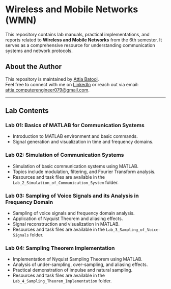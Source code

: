# Wireless and Mobile Networks (WMN)
This repository contains lab manuals, practical implementations, and reports related to **Wireless and Mobile Networks** from the 6th semester. It serves as a comprehensive resource for understanding communication systems and network protocols.

## About the Author
This repository is maintained by [Attia Batool](#).  
Feel free to connect with me on [LinkedIn](https://www.linkedin.com/in/attia-batool-079-engineer) or reach out via email: attia.computerengineer079@gmail.com.

---
## **Lab Contents**
### **Lab 01: Basics of MATLAB for Communication Systems**
- Introduction to MATLAB environment and basic commands.
- Signal generation and visualization in time and frequency domains.

### **Lab 02: Simulation of Communication Systems**
- Simulation of basic communication systems using MATLAB.
- Topics include modulation, filtering, and Fourier Transform analysis.
- Resources and task files are available in the `Lab_2_Simulation_of_Communication_System` folder.

### **Lab 03: Sampling of Voice Signals and its Analysis in Frequency Domain**
- Sampling of voice signals and frequency domain analysis.
- Application of Nyquist Theorem and aliasing effects.
- Signal reconstruction and visualization in MATLAB.
- Resources and task files are available in the `Lab_3_Sampling_of_Voice-Signals` folder.

### **Lab 04: Sampling Theorem Implementation**
- Implementation of Nyquist Sampling Theorem using MATLAB.
- Analysis of under-sampling, over-sampling, and aliasing effects.
- Practical demonstration of impulse and natural sampling.
- Resources and task files are available in the `Lab_4_Sampling_Theorem_Implementation` folder.

